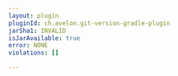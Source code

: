 ```yaml
---
layout: plugin
pluginId: ch.avelon.git-version-gradle-plugin
jarSha1: INVALID
isJarAvailable: true
error: NONE
violations: []

---
```

